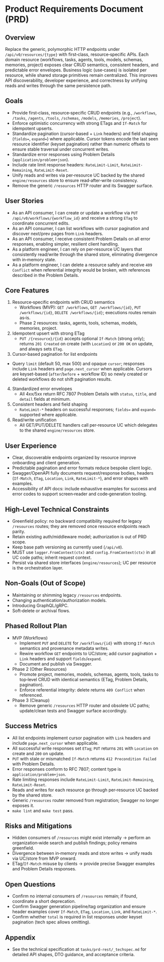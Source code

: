 # Product Requirements Document (PRD)

## Overview

Replace the generic, polymorphic HTTP endpoints under `/api/v0/resources/{type}` with first‑class, resource‑specific APIs. Each domain resource (workflows, tasks, agents, tools, models, schemas, memories, project) exposes clear CRUD semantics, consistent headers, and predictable error envelopes. Business logic (use‑cases) is isolated per resource, while shared storage primitives remain centralized. This improves API discoverability, developer experience, and correctness by unifying reads and writes through the same persistence path.

## Goals

- Provide first‑class, resource‑specific CRUD endpoints (e.g., `/workflows`, `/tasks`, `/agents`, `/tools`, `/schemas`, `/models`, `/memories`, `/project`).
- Enforce optimistic concurrency with strong ETags and `If-Match` for idempotent upserts.
- Standardize pagination (cursor‑based + `Link` headers) and field shaping (`fields=`, `expand=`) where applicable. Cursor tokens encode the last seen resource identifier (keyset pagination) rather than numeric offsets to ensure stable traversal under concurrent writes.
- Standardize error responses using Problem Details (`application/problem+json`).
- Include rate limit response headers: `RateLimit-Limit`, `RateLimit-Remaining`, `RateLimit-Reset`.
- Unify reads and writes via per‑resource UC backed by the shared `engine/resources` store to ensure read‑after‑write consistency.
- Remove the generic `/resources` HTTP router and its Swagger surface.

## User Stories

- As an API consumer, I can create or update a workflow via `PUT /api/v0/workflows/{workflow_id}` and receive a strong `ETag` to coordinate concurrent edits.
- As an API consumer, I can list workflows with cursor pagination and discover next/prev pages from `Link` headers.
- As an API consumer, I receive consistent Problem Details on all error responses, enabling simpler, resilient client handling.
- As a platform engineer, I can rely on per‑resource UC layers that consistently read/write through the shared store, eliminating divergence with in‑memory state.
- As a platform engineer, I can delete a resource safely and receive `409 Conflict` when referential integrity would be broken, with references described in the Problem Details.

## Core Features

1. Resource‑specific endpoints with CRUD semantics
   - Workflows (MVP): `GET /workflows`, `GET /workflows/{id}`, `PUT /workflows/{id}`, `DELETE /workflows/{id}`; executions routes remain as‑is.
   - Phase 2 resources: tasks, agents, tools, schemas, models, memories, project.
2. Idempotent upsert with strong ETag
   - `PUT /{resource}/{id}` accepts optional `If-Match` (strong only); returns `201 Created` on create (with `Location`) or `200 OK` on update, and always sets `ETag`.
3. Cursor‑based pagination for list endpoints

- Query `limit` (default 50, max 500) and opaque `cursor`; responses include `Link` headers and `page.next_cursor` when applicable. Cursors are keyset-based (`after`/`before` + workflow ID) so newly created or deleted workflows do not shift pagination results.

4. Standardized error envelopes
   - All 4xx/5xx return RFC 7807 Problem Details with `status`, `title`, and `detail` fields at minimum.
5. Consistent headers and field shaping
   - `RateLimit-*` headers on successful responses; `fields=` and `expand=` supported where applicable.
6. Read/write unification
   - All GET/PUT/DELETE handlers call per‑resource UC which delegates to the shared `engine/resources` store.

## User Experience

- Clear, discoverable endpoints organized by resource improve onboarding and client generation.
- Predictable pagination and error formats reduce bespoke client logic.
- Swagger/OpenAPI fully documents request/response bodies, headers (`If-Match`, `ETag`, `Location`, `Link`, `RateLimit-*`), and error shapes with examples.
- Accessibility of API docs: include exhaustive examples for success and error codes to support screen‑reader and code‑generation tooling.

## High‑Level Technical Constraints

- Greenfield policy: no backward compatibility required for legacy `/resources` routes; they are removed once resource endpoints reach parity.
- Retain existing auth/middleware model; authorization is out of PRD scope.
- Keep base path versioning as currently used (`/api/v0`).
- MUST use `logger.FromContext(ctx)` and `config.FromContext(ctx)` in all UC code paths; inherit request context.
- Persist via shared store interfaces (`engine/resources`); UC per resource is the orchestration layer.

## Non‑Goals (Out of Scope)

- Maintaining or shimming legacy `/resources` endpoints.
- Changing authentication/authorization models.
- Introducing GraphQL/gRPC.
- Soft‑delete or archival flows.

## Phased Rollout Plan

- MVP (Workflows)
  - Implement `PUT` and `DELETE` for `/workflows/{id}` with strong `If-Match` semantics and provenance metadata writes.
  - Rewire workflow `GET` endpoints to UC/store; add cursor pagination + `Link` headers and support `fields`/`expand`.
  - Document and publish via Swagger.
- Phase 2 (Other Resources)
  - Promote project, memories, models, schemas, agents, tools, tasks to top‑level CRUD with identical semantics (ETag, Problem Details, pagination).
  - Enforce referential integrity: delete returns `409 Conflict` when referenced.
- Phase 3 (Cleanup)
  - Remove generic `/resources` HTTP router and obsolete UC paths; update/clean tests and Swagger surface accordingly.

## Success Metrics

- All list endpoints implement cursor pagination with `Link` headers and include `page.next_cursor` when applicable.
- All successful write responses set `ETag`; `PUT` returns `201` with `Location` on create and `200` on update.
- `PUT` with stale or mismatched `If-Match` returns `412 Precondition Failed` with Problem Details.
- Error responses conform to RFC 7807; content type is `application/problem+json`.
- Rate limiting responses include `RateLimit-Limit`, `RateLimit-Remaining`, `RateLimit-Reset`.
- Reads and writes for each resource go through per‑resource UC backed by the shared store.
- Generic `/resources` router removed from registration; Swagger no longer exposes it.
- `make lint` and `make test` pass.

## Risks and Mitigations

- Hidden consumers of `/resources` might exist internally → perform an organization‑wide search and publish findings; policy remains greenfield.
- Divergence between in‑memory reads and store writes → unify reads via UC/store from MVP onward.
- ETag/`If-Match` misuse by clients → provide precise Swagger examples and Problem Details responses.

## Open Questions

- Confirm no internal consumers of `/resources` remain; if found, coordinate a short deprecation.
- Confirm Swagger generation pipeline/tag organization and ensure header examples cover `If-Match`, `ETag`, `Location`, `Link`, and `RateLimit-*`.
- Confirm whether `total` is required in list responses under keyset pagination (tech spec allows omitting).

## Appendix

- See the technical specification at `tasks/prd-rest/_techspec.md` for detailed API shapes, DTO guidance, and acceptance criteria.
